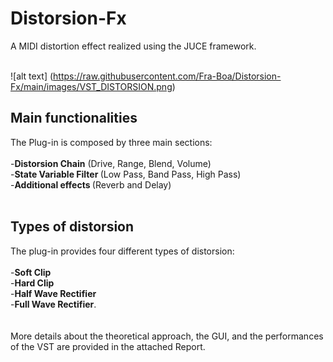 # Distorsion-Fx
A MIDI distortion effect realized using the JUCE framework. <br> <br>

![alt text] (https://raw.githubusercontent.com/Fra-Boa/Distorsion-Fx/main/images/VST_DISTORSION.png)




## Main functionalities <br>
The Plug-in is composed by three main sections: <br><br>
-<b>Distorsion Chain</b> (Drive, Range, Blend, Volume) <br>
-<b>State Variable Filter </b>(Low Pass, Band Pass, High Pass) <br>
-<b>Additional effects </b>(Reverb and Delay) <br>
<br>
## Types of distorsion <br>
The plug-in provides four different types of distorsion: <br><br>
-<b>Soft Clip</b><br>
-<b>Hard Clip</b><br>
-<b>Half Wave Rectifier</b><br>
-<b>Full Wave Rectifier</b>.<br>
<br><br>
More details about the theoretical approach, the GUI, and the performances of the VST are provided in the attached Report.

